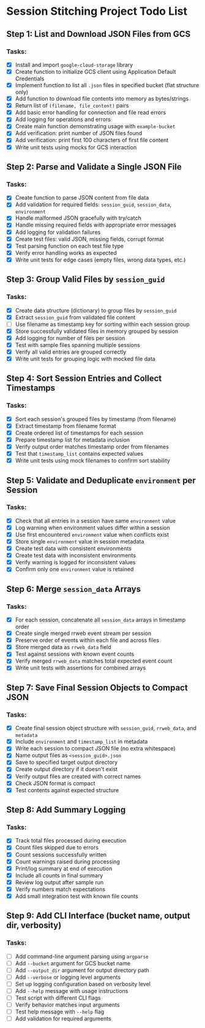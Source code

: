 # Session Stitching Project Todo List

## Step 1: List and Download JSON Files from GCS

### Tasks:
- [x] Install and import `google-cloud-storage` library
- [x] Create function to initialize GCS client using Application Default Credentials
- [x] Implement function to list all `.json` files in specified bucket (flat structure only)
- [x] Add function to download file contents into memory as bytes/strings
- [x] Return list of `(filename, file_content)` pairs
- [x] Add basic error handling for connection and file read errors
- [x] Add logging for operations and errors
- [x] Create main function demonstrating usage with `example-bucket`
- [x] Add verification: print number of JSON files found
- [x] Add verification: print first 100 characters of first file content
- [x] Write unit tests using mocks for GCS interaction

## Step 2: Parse and Validate a Single JSON File

### Tasks:
- [x] Create function to parse JSON content from file data
- [x] Add validation for required fields: `session_guid`, `session_data`, `environment`
- [x] Handle malformed JSON gracefully with try/catch
- [x] Handle missing required fields with appropriate error messages
- [x] Add logging for validation failures
- [x] Create test files: valid JSON, missing fields, corrupt format
- [x] Test parsing function on each test file type
- [x] Verify error handling works as expected
- [x] Write unit tests for edge cases (empty files, wrong data types, etc.)

## Step 3: Group Valid Files by `session_guid`

### Tasks:
- [x] Create data structure (dictionary) to group files by `session_guid`
- [x] Extract `session_guid` from validated file content
- [ ] Use filename as timestamp key for sorting within each session group
- [x] Store successfully validated files in memory grouped by session
- [x] Add logging for number of files per session
- [x] Test with sample files spanning multiple sessions
- [x] Verify all valid entries are grouped correctly
- [x] Write unit tests for grouping logic with mocked file data

## Step 4: Sort Session Entries and Collect Timestamps

### Tasks:
- [x] Sort each session's grouped files by timestamp (from filename)
- [x] Extract timestamp from filename format
- [x] Create ordered list of timestamps for each session
- [x] Prepare timestamp list for metadata inclusion
- [x] Verify output order matches timestamp order from filenames
- [x] Test that `timestamp_list` contains expected values
- [x] Write unit tests using mock filenames to confirm sort stability

## Step 5: Validate and Deduplicate `environment` per Session

### Tasks:
- [x] Check that all entries in a session have same `environment` value
- [x] Log warning when environment values differ within a session
- [x] Use first encountered `environment` value when conflicts exist
- [x] Store single `environment` value in session metadata
- [x] Create test data with consistent environments
- [x] Create test data with inconsistent environments
- [x] Verify warning is logged for inconsistent values
- [x] Confirm only one `environment` value is retained

## Step 6: Merge `session_data` Arrays

### Tasks:
- [x] For each session, concatenate all `session_data` arrays in timestamp order
- [x] Create single merged rrweb event stream per session
- [x] Preserve order of events within each file and across files
- [x] Store merged data as `rrweb_data` field
- [x] Test against sessions with known event counts
- [x] Verify merged `rrweb_data` matches total expected event count
- [x] Write unit tests with assertions for combined arrays

## Step 7: Save Final Session Objects to Compact JSON

### Tasks:
- [x] Create final session object structure with `session_guid`, `rrweb_data`, and `metadata`
- [x] Include `environment` and `timestamp_list` in metadata
- [x] Write each session to compact JSON file (no extra whitespace)
- [x] Name output files as `<session_guid>.json`
- [x] Save to specified target output directory
- [x] Create output directory if it doesn't exist
- [x] Verify output files are created with correct names
- [x] Check JSON format is compact
- [x] Test contents against expected structure

## Step 8: Add Summary Logging

### Tasks:
- [x] Track total files processed during execution
- [x] Count files skipped due to errors
- [x] Count sessions successfully written
- [x] Count warnings raised during processing
- [x] Print/log summary at end of execution
- [x] Include all counts in final summary
- [x] Review log output after sample run
- [x] Verify numbers match expectations
- [x] Add small integration test with known file counts

## Step 9: Add CLI Interface (bucket name, output dir, verbosity)

### Tasks:
- [ ] Add command-line argument parsing using `argparse`
- [ ] Add `--bucket` argument for GCS bucket name
- [ ] Add `--output_dir` argument for output directory path
- [ ] Add `--verbose` or logging level arguments
- [ ] Set up logging configuration based on verbosity level
- [ ] Add `--help` message with usage instructions
- [ ] Test script with different CLI flags
- [ ] Verify behavior matches input arguments
- [ ] Test help message with `--help` flag
- [ ] Add validation for required arguments
